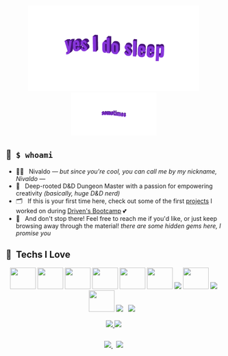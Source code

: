 <div align="center">
  <img width="400" src="https://github.com/NivaldoFarias/NivaldoFarias/blob/main/img/yes-i-do-sleep.gif">
</div>
<div align="center">
  <img height="100" src="https://github.com/NivaldoFarias/NivaldoFarias/blob/main/img/sometimes.gif">
</div>

## 📌 &nbsp;`$ whoami` 

  - 👨‍💻 &nbsp; Nivaldo _— but since you're cool, you can call me by my nickname, Nivaldo —_ 
  - 🦄 &nbsp; Deep-rooted D&D Dungeon Master with a passion for empowering creativity _(basically, huge D&D nerd)_
  - 🗂 &nbsp; If this is your first time here, check out some of the first [projects]("https://github.com/stars/NivaldoFarias/lists/driven-projects") I worked on during [Driven's Bootcamp](https://www.driven.com.br/) 💕
  - 🧶 &nbsp; And don't stop there! Feel free to reach me if you'd like, or just keep browsing away through the material! _there are some hidden gems here, I promise you_ 

## 🎨 &nbsp;Techs I Love

<div align="center">
  <img src="https://cdn.jsdelivr.net/gh/devicons/devicon/icons/nextjs/nextjs-original.svg" width="60" height="50"/>
  <img src="https://cdn.jsdelivr.net/gh/devicons/devicon/icons/typescript/typescript-plain.svg" width="60" height="50"/>
  <img src="https://cdn.jsdelivr.net/gh/devicons/devicon/icons/kubernetes/kubernetes-plain.svg" width="60" height="50"/>
  <img src="https://cdn.jsdelivr.net/gh/devicons/devicon/icons/postgresql/postgresql-plain.svg" width="60" height="50"/>
  <img src="https://cdn.jsdelivr.net/gh/devicons/devicon/icons/docker/docker-plain.svg" width="60" height="50"/> 
  <img src="https://cdn.jsdelivr.net/gh/devicons/devicon/icons/react/react-original.svg" width="60" height="50"/>
  <img src="https://cdn.jsdelivr.net/gh/devicons/devicon/icons/tailwindcss/tailwindcss-plain.svg" height="50"/>
  <img src="https://cdn.jsdelivr.net/gh/devicons/devicon/icons/sass/sass-original.svg" width="60" height="50"/>
  <img src="https://cdn.jsdelivr.net/gh/devicons/devicon/icons/redis/redis-original.svg" height="50" />
  <img src="https://cdn.jsdelivr.net/gh/devicons/devicon/icons/nodejs/nodejs-original.svg" width="60" height="50"/>
  <img src="https://cdn.jsdelivr.net/gh/devicons/devicon/icons/nginx/nginx-original.svg" height="55"/>
  &nbsp;
  <img src="https://cdn.jsdelivr.net/gh/devicons/devicon/icons/npm/npm-original-wordmark.svg" height="50" />
  &nbsp;
  
</div>

</br>

<div align="center">
  <a href="https://github.com/NivaldoFarias/typescript-project-template">
    <img src="https://github-readme-stats.vercel.app/api/pin/?username=NivaldoFarias&repo=typescript-project-template&theme=blueberry&cache_seconds=7200" height="130" />
  </a>
  <a href="https://github.com/NivaldoFarias/">
    <img src="https://github-readme-stats.vercel.app/api?username=NivaldoFarias&theme=blueberry&custom_title=Github%20Stats&include_all_commits=true&count_private=true&show_icons=true&cache_seconds=7200" height="130"/>
  </a>
</div>

## 

<div align="center">
  <a href="https://www.linkedin.com/in/nivaldofarias/">
    <img src="https://img.shields.io/badge/-LinkedIn-black.svg?style=for-the-badge&logo=linkedin&colorB=blue" height="33" />
  </a>
  &nbsp;
  <a href="mailto:badivia.f@gmail.com?subject=[GitHub]%20Profile%20Referral">
    <img src="https://img.shields.io/badge/Gmail-D14836?style=for-the-badge&logo=gmail&logoColor=white" height="33" />
  </a>
</div>
